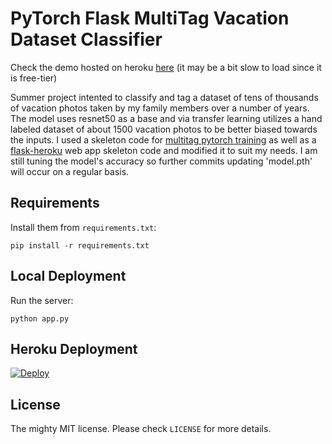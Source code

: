 # PyTorch Flask MultiTag Vacation Dataset Classifier


Check the demo hosted on heroku [here](https://multitagflask.herokuapp.com/) (it may be a bit slow to load since it is free-tier)

Summer project intented to classify and tag a dataset of tens of thousands of vacation photos taken by my family members over a number of years. The model uses resnet50 as a base and via transfer learning utilizes a hand labeled dataset of about 1500 vacation photos to be better biased towards the inputs. I used a skeleton code for [multitag pytorch training](https://debuggercafe.com/multi-label-image-classification-with-pytorch-and-deep-learning/) as well as a [flask-heroku](https://github.com/avinassh/pytorch-flask-api-heroku) web app skeleton code and modified it to suit my needs. I am still tuning the model's accuracy so further commits updating 'model.pth' will occur on a regular basis.

## Requirements

Install them from `requirements.txt`:

    pip install -r requirements.txt


## Local Deployment

Run the server:

    python app.py


## Heroku Deployment

[![Deploy](https://www.herokucdn.com/deploy/button.svg)](https://heroku.com/deploy?template=https://github.com/terencelee-uni/multitag)


## License

The mighty MIT license. Please check `LICENSE` for more details.
